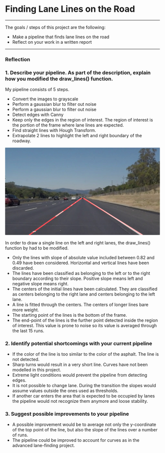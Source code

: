 # **Finding Lane Lines on the Road** 

---

The goals / steps of this project are the following:
* Make a pipeline that finds lane lines on the road
* Reflect on your work in a written report


[//]: # (Image References)

[image1]: ./test_images/outputsolidWhiteRight.jpg "Final Result"

---

### Reflection

### 1. Describe your pipeline. As part of the description, explain how you modified the draw_lines() function.

My pipeline consists of 5 steps.  
* Convert the images to grayscale
* Perform a gaussian blur to filter out noise
* Perform a gaussian blur to filter out noise
* Detect edges with Canny
* Keep only the edges in the region of interest. The region of interest is the portion of the frame where lane lines are expected.
* Find straight lines with Hough Transform.
* Extrapolate 2 lines to highlight the left and right boundary of the roadway.

![alt text][image1]

In order to draw a single line on the left and right lanes, the draw_lines() function by had to be modified.
* Only the lines with slope of absolute value included between 0.82 and 0.49 have been considered. Horizontal and vertical lines have been discarded.
* The lines have been classified as belonging to the left or to the right boundary according to their slope. Positive slope means left and negative slope means right.
* The centers of the initial lines have been calculated. They are classified as centers belonging to the right lane and centers belonging to the left lane.
* A line is fitted through the centers. The centers of longer lines bare more weight.
* The starting point of the lines is the bottom of the frame.
* The end-point of the lines is the further point detected inside the region of interest. This value is prone to noise so its value is averaged through the last 15 runs.

### 2. Identify potential shortcomings with your current pipeline

* If the color of the line is too similar to the color of the asphalt. The line is not detected.
* Sharp turns would result in a very short line. Curves have not been modelled in this project.
* Extreme light conditions would prevent the pipeline from detecting edges.
* It is not possible to change lane. During the transition the slopes would assume values outside the ones used as thresholds.
* If another car enters the area that is expected to be occupied by lanes the pipeline would not recognize them anymore and loose stability.  

### 3. Suggest possible improvements to your pipeline

* A possible improvement would be to average not only the y-coordinate of the top point of the line, but also the slope of the lines over a number of runs.
* The pipeline could be improved to account for curves as in the advanced lane-finding project. 
